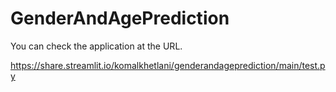 # GenderAndAgePrediction

You can check the application at the URL.

https://share.streamlit.io/komalkhetlani/genderandageprediction/main/test.py

